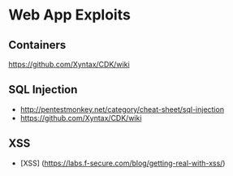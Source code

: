 # Web App Exploits

## Containers

https://github.com/Xyntax/CDK/wiki 

## SQL Injection

* http://pentestmonkey.net/category/cheat-sheet/sql-injection
* https://github.com/Xyntax/CDK/wiki 

## XSS

* [XSS] (https://labs.f-secure.com/blog/getting-real-with-xss/)
